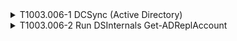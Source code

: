 <details>
<summary>T1003.006-1 DCSync (Active Directory)
</summary>
<pre>$ NA </pre>
</details>
<details>
<summary>T1003.006-2 Run DSInternals Get-ADReplAccount
</summary>
<pre>$ NA </pre>
</details>
